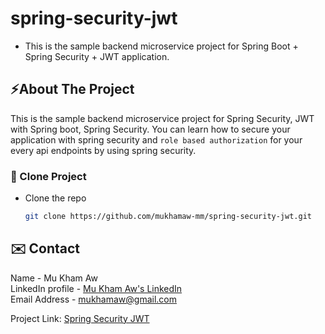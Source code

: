 # spring-security-jwt
* This is the sample backend microservice project for Spring Boot + Spring Security + JWT application.

<a name="about-the-project"></a>
## ⚡️About The Project
This is the sample backend microservice project for Spring Security, JWT with Spring boot, Spring Security.
You can learn how to secure your application with spring security and `role based authorization` for your every api endpoints by using spring security.

<a name="clone-project"></a>
### 🥡 Clone Project
* Clone the repo
   ```sh
   git clone https://github.com/mukhamaw-mm/spring-security-jwt.git

<a name="contact"></a>
## ✉️ Contact
Name - Mu Kham Aw <br> LinkedIn profile -  [Mu Kham Aw's LinkedIn](https://www.linkedin.com/in/mu-kham-aw-b12860196/)  <br> Email Address - mukhamaw@gmail.com

Project Link: [Spring Security JWT](https://github.com/mukhamaw-mm/spring-security-jwt)
